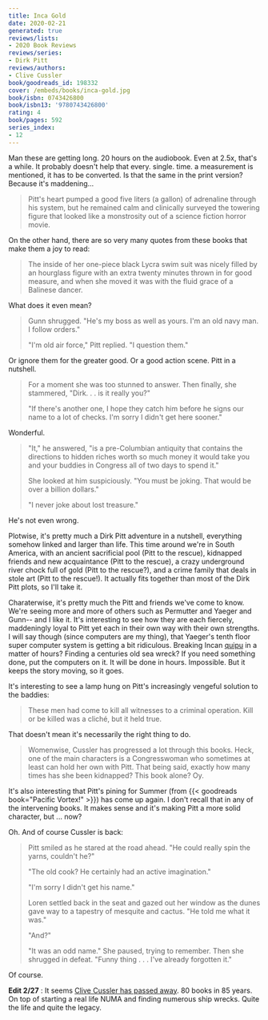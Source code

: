 ```yaml
---
title: Inca Gold
date: 2020-02-21
generated: true
reviews/lists:
- 2020 Book Reviews
reviews/series:
- Dirk Pitt
reviews/authors:
- Clive Cussler
book/goodreads_id: 198332
cover: /embeds/books/inca-gold.jpg
book/isbn: 0743426800
book/isbn13: '9780743426800'
rating: 4
book/pages: 592
series_index:
- 12
---
```

Man these are getting long. 20 hours on the audiobook. Even at 2.5x, that's a while. It probably doesn't help that every. single. time. a measurement is mentioned, it has to be converted. Is that the same in the print version? Because it's maddening...  

> Pitt's heart pumped a good five liters (a gallon) of adrenaline through his system, but he remained calm and clinically surveyed the towering figure that looked like a monstrosity out of a science fiction horror movie.

<!--more-->

On the other hand, there are so very many quotes from these books that make them a joy to read:  

> The inside of her one-piece black Lycra swim suit was nicely filled by an hourglass figure with an extra twenty minutes thrown in for good measure, and when she moved it was with the fluid grace of a Balinese dancer.  

What does it even mean?  

> Gunn shrugged. "He's my boss as well as yours. I'm an old navy man. I follow orders."  
>
> "I'm old air force," Pitt replied. "I question them."  

Or ignore them for the greater good. Or a good action scene. Pitt in a nutshell.  

> For a moment she was too stunned to answer. Then finally, she stammered, "Dirk. . . is it really you?"  
>
> "If there's another one, I hope they catch him before he signs our name to a lot of checks. I'm sorry I didn't get here sooner."  

Wonderful.  

> "It," he answered, "is a pre-Columbian antiquity that contains the directions to hidden riches worth so much money it would take you and your buddies in Congress all of two days to spend it."  
>
> She looked at him suspiciously. "You must be joking. That would be over a billion dollars."  
>
> "I never joke about lost treasure."  

He's not even wrong.  

Plotwise, it's pretty much a Dirk Pitt adventure in a nutshell, everything somehow linked and larger than life. This time around we're in South America, with an ancient sacrificial pool (Pitt to the rescue), kidnapped friends and new acquaintance (Pitt to the rescue), a crazy underground river chock full of gold (Pitt to the rescue?), and a crime family that deals in stole art (Pitt to the rescue!). It actually fits together than most of the Dirk Pitt plots, so I'll take it.  

Charaterwise, it's pretty much the Pitt and friends we've come to know. We're seeing more and more of others such as Permutter and Yaeger and Gunn-- and I like it. It's interesting to see how they are each fiercely, maddeningly loyal to Pitt yet each in their own way with their own strengths. I will say though (since computers are my thing), that Yaeger's tenth floor super computer system is getting a bit ridiculous. Breaking Incan [quipu](https://en.wikipedia.org/wiki/Quipu) in a matter of hours? Finding a centuries old sea wreck? If you need something done, put the computers on it. It will be done in hours. Impossible. But it keeps the story moving, so it goes.  

It's interesting to see a lamp hung on Pitt's increasingly vengeful solution to the baddies:  

> These men had come to kill all witnesses to a criminal operation. Kill or be killed was a cliché, but it held true.

That doesn't mean it's necessarily the right thing to do.  

> Womenwise, Cussler has progressed a lot through this books. Heck, one of the main characters is a Congresswoman who sometimes at least can hold her own with Pitt. That being said, exactly how many times has she been kidnapped? This book alone? Oy.  

It's also interesting that Pitt's pining for Summer (from {{< goodreads book="Pacific Vortex!" >}}) has come up again. I don't recall that in any of the intervening books. It makes sense and it's making Pitt a more solid character, but ... now?  

Oh. And of course Cussler is back:  

> Pitt smiled as he stared at the road ahead. "He could really spin the yarns, couldn't he?"  
>
> "The old cook? He certainly had an active imagination."  
>
> "I'm sorry I didn't get his name."  
>
> Loren settled back in the seat and gazed out her window as the dunes gave way to a tapestry of mesquite and cactus. "He told me what it was."  
>
> "And?"  
>
> "It was an odd name." She paused, trying to remember. Then she shrugged in defeat. "Funny thing . . . I've already forgotten it."  

Of course.  

**Edit 2/27** : It seems [Clive Cussler has passed away](https://www.nytimes.com/2020/02/26/books/clive-cussler-dead.html). 80 books in 85 years. On top of starting a real life NUMA and finding numerous ship wrecks. Quite the life and quite the legacy.